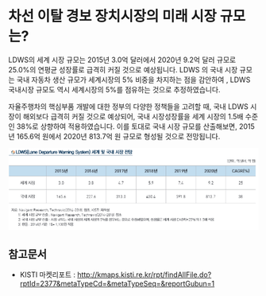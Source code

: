 # 차선 이탈 경보 장치시장의 미래 시장 규모는?

LDWS의 세계 시장 규모는 2015년 3.0억 달러에서 2020년 9.2억 달러 규모로 25.0%의 연평균 성장률로 급격히 커질 
것으로 예상됩니다. LDWS 의 국내 시장 규모는 국내 자동차 생산 규모가 세계시장의 5% 비중을 차지하는 점을 감안하여
, LDWS 국내시장 규모도 역시 세계시장의 5%를 점유하는 것으로 추정하였습니다.

자율주행차의 핵심부품 개발에 대한 정부의 다양한 정책들을 고려할 때, 국내 LDWS 시장이 해외보다 급격히 커질 것으로 예상되어, 
국내 시장성장률을 세계 시장의 1.5배 수준인 38%로 상향하여 적용하였습니다. 이를 토대로 국내 시장 규모를 산출해보면, 
2015년 165.6억 원에서 2020년 813.7억 원 규모로 형성될 것으로 전망됩니다. 


![](./images/차선이탈경보장치_Q14_1_1.PNG) 
## 참고문서
- KISTI 마켓리포트 : http://kmaps.kisti.re.kr/rpt/findAllFile.do?rptId=2377&metaTypeCd=&metaTypeSeq=&reportGubun=1